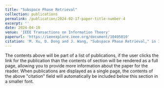 ```yaml
---
title: "Subspace Phase Retrieval"
collection: publications
permalink: /publication/2024-02-17-paper-title-number-4
excerpt: ''
date: 2024-04-10
venue: 'IEEE Transactions on Information Theory'
paperurl: 'https://ieeexplore.ieee.org/document/10495010'
citation: 'M. Xu, D. Dong and J. Wang, "Subspace Phase Retrieval," in IEEE Transactions on Information Theory, vol. 70, no. 6, pp. 4538-4570, June 2024, doi: 10.1109/TIT.2024.3386821. keywords: {Complexity theory;Information theory;Vectors;Indexes;Optimization;Image reconstruction;Optical imaging;Phase retrieval;information-theoretic bound;nonconvex optimization;sparsity;support index},'
---
```


The contents above will be part of a list of publications, if the user clicks the link for the publication than the contents of section will be rendered as a full page, allowing you to provide more information about the paper for the reader. When publications are displayed as a single page, the contents of the above "citation" field will automatically be included below this section in a smaller font.
